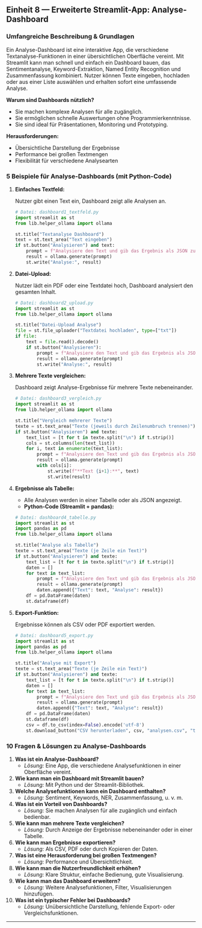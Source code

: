 ## Einheit 8 — Erweiterte Streamlit-App: Analyse-Dashboard

### Umfangreiche Beschreibung & Grundlagen

Ein Analyse-Dashboard ist eine interaktive App, die verschiedene Textanalyse-Funktionen in einer übersichtlichen Oberfläche vereint. Mit Streamlit kann man schnell und einfach ein Dashboard bauen, das Sentimentanalyse, Keyword-Extraktion, Named Entity Recognition und Zusammenfassung kombiniert. Nutzer können Texte eingeben, hochladen oder aus einer Liste auswählen und erhalten sofort eine umfassende Analyse.

**Warum sind Dashboards nützlich?**

- Sie machen komplexe Analysen für alle zugänglich.
- Sie ermöglichen schnelle Auswertungen ohne Programmierkenntnisse.
- Sie sind ideal für Präsentationen, Monitoring und Prototyping.

**Herausforderungen:**

- Übersichtliche Darstellung der Ergebnisse
- Performance bei großen Textmengen
- Flexibilität für verschiedene Analysearten

### 5 Beispiele für Analyse-Dashboards (mit Python-Code)

1. **Einfaches Textfeld:**

    Nutzer gibt einen Text ein, Dashboard zeigt alle Analysen an.

    ```python
    # Datei: dashboard1_textfeld.py
    import streamlit as st
    from lib.helper_ollama import ollama

    st.title("Textanalyse Dashboard")
    text = st.text_area("Text eingeben")
    if st.button("Analysieren") and text:
        prompt = f"Analysiere den Text und gib das Ergebnis als JSON zurück: Stimmung, Keywords, Entities, Zusammenfassung. Text: {text}"
        result = ollama.generate(prompt)
        st.write("Analyse:", result)
    ```

2. **Datei-Upload:**

    Nutzer lädt ein PDF oder eine Textdatei hoch, Dashboard analysiert den gesamten Inhalt.

    ```python
    # Datei: dashboard2_upload.py
    import streamlit as st
    from lib.helper_ollama import ollama

    st.title("Datei-Upload Analyse")
    file = st.file_uploader("Textdatei hochladen", type=["txt"])
    if file:
        text = file.read().decode()
        if st.button("Analysieren"):
            prompt = f"Analysiere den Text und gib das Ergebnis als JSON zurück: Stimmung, Keywords, Entities, Zusammenfassung. Text: {text}"
            result = ollama.generate(prompt)
            st.write("Analyse:", result)
    ```

3. **Mehrere Texte vergleichen:**

    Dashboard zeigt Analyse-Ergebnisse für mehrere Texte nebeneinander.

    ```python
    # Datei: dashboard3_vergleich.py
    import streamlit as st
    from lib.helper_ollama import ollama

    st.title("Vergleich mehrerer Texte")
    texte = st.text_area("Texte (jeweils durch Zeilenumbruch trennen)")
    if st.button("Analysieren") and texte:
        text_list = [t for t in texte.split("\n") if t.strip()]
        cols = st.columns(len(text_list))
        for i, text in enumerate(text_list):
            prompt = f"Analysiere den Text und gib das Ergebnis als JSON zurück: Stimmung, Keywords, Entities, Zusammenfassung. Text: {text}"
            result = ollama.generate(prompt)
            with cols[i]:
                st.write(f"**Text {i+1}:**", text)
                st.write(result)
    ```

4. **Ergebnisse als Tabelle:**
    - Alle Analysen werden in einer Tabelle oder als JSON angezeigt.
    - **Python-Code (Streamlit + pandas):**

    ```python
    # Datei: dashboard4_tabelle.py
    import streamlit as st
    import pandas as pd
    from lib.helper_ollama import ollama

    st.title("Analyse als Tabelle")
    texte = st.text_area("Texte (je Zeile ein Text)")
    if st.button("Analysieren") and texte:
        text_list = [t for t in texte.split("\n") if t.strip()]
        daten = []
        for text in text_list:
            prompt = f"Analysiere den Text und gib das Ergebnis als JSON zurück: Stimmung, Keywords, Entities, Zusammenfassung. Text: {text}"
            result = ollama.generate(prompt)
            daten.append({"Text": text, "Analyse": result})
        df = pd.DataFrame(daten)
        st.dataframe(df)
    ```

5. **Export-Funktion:**

    Ergebnisse können als CSV oder PDF exportiert werden.

    ```python
    # Datei: dashboard5_export.py
    import streamlit as st
    import pandas as pd
    from lib.helper_ollama import ollama

    st.title("Analyse mit Export")
    texte = st.text_area("Texte (je Zeile ein Text)")
    if st.button("Analysieren") and texte:
        text_list = [t for t in texte.split("\n") if t.strip()]
        daten = []
        for text in text_list:
            prompt = f"Analysiere den Text und gib das Ergebnis als JSON zurück: Stimmung, Keywords, Entities, Zusammenfassung. Text: {text}"
            result = ollama.generate(prompt)
            daten.append({"Text": text, "Analyse": result})
        df = pd.DataFrame(daten)
        st.dataframe(df)
        csv = df.to_csv(index=False).encode('utf-8')
        st.download_button("CSV herunterladen", csv, "analysen.csv", "text/csv")
    ```

### 10 Fragen & Lösungen zu Analyse-Dashboards

1. **Was ist ein Analyse-Dashboard?**
    - *Lösung:* Eine App, die verschiedene Analysefunktionen in einer Oberfläche vereint.
2. **Wie kann man ein Dashboard mit Streamlit bauen?**
    - *Lösung:* Mit Python und der Streamlit-Bibliothek.
3. **Welche Analysefunktionen kann ein Dashboard enthalten?**
    - *Lösung:* Sentiment, Keywords, NER, Zusammenfassung, u. v. m.
4. **Was ist ein Vorteil von Dashboards?**
    - *Lösung:* Sie machen Analysen für alle zugänglich und einfach bedienbar.
5. **Wie kann man mehrere Texte vergleichen?**
    - *Lösung:* Durch Anzeige der Ergebnisse nebeneinander oder in einer Tabelle.
6. **Wie kann man Ergebnisse exportieren?**
    - *Lösung:* Als CSV, PDF oder durch Kopieren der Daten.
7. **Was ist eine Herausforderung bei großen Textmengen?**
    - *Lösung:* Performance und Übersichtlichkeit.
8. **Wie kann man die Nutzerfreundlichkeit erhöhen?**
    - *Lösung:* Klare Struktur, einfache Bedienung, gute Visualisierung.
9. **Wie kann man das Dashboard erweitern?**
    - *Lösung:* Weitere Analysefunktionen, Filter, Visualisierungen hinzufügen.
10. **Was ist ein typischer Fehler bei Dashboards?**
    - *Lösung:* Unübersichtliche Darstellung, fehlende Export- oder Vergleichsfunktionen.

---

